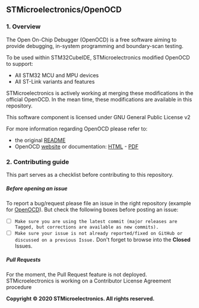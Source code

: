 ## STMicroelectronics/OpenOCD

### 1. Overview
The Open On-Chip Debugger (OpenOCD) is a free software aiming to provide debugging, in-system programming and boundary-scan testing.

To be used within STM32CubeIDE, STMicroelectronics modified OpenOCD to support:
* All STM32 MCU and MPU devices
* All ST-Link variants and features

STMicroelectronics is actively working at merging these modifications in the official OpenOCD.
In the mean time, these modifications are available in this repository.

This software component is licensed under GNU General Public License v2

For more information regarding OpenOCD please refer to:
* the original [README](README)
* OpenOCD [website](http://openocd.org/) or documentation: [HTML](http://openocd.org/doc/html/index.html) - [PDF](http://openocd.org/doc/pdf/openocd.pdf)

### 2. Contributing guide
This part serves as a checklist before contributing to this repository.

##### Before opening an issue
To report a bug/request please file an issue in the right repository
(example for [OpenOCD](https://github.com/STMicroelectronics/OpenOCD/issues/new)).
But check the following boxes before posting an issue:

- [ ] `Make sure you are using the latest commit (major releases are Tagged, but corrections are available as new commits).`
- [ ] `Make sure your issue is not already reported/fixed on GitHub or discussed on a previous Issue.` Don't forget to browse into the **Closed** Issues.

##### Pull Requests
For the moment, the Pull Request feature is not deployed. STMicroelectronics is working on a Contributor License Agreement procedure

**Copyright &copy; 2020 STMicroelectronics. All rights reserved.**

